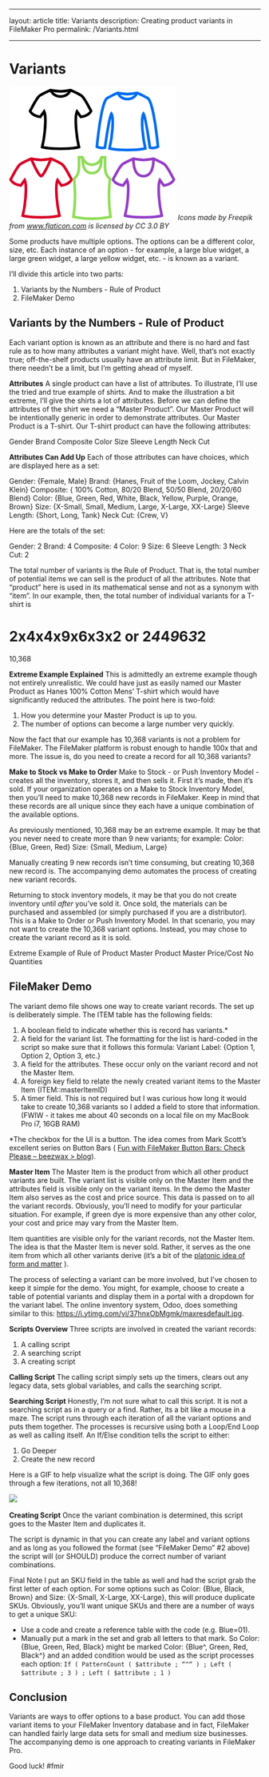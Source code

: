 - - - -
layout: article
title: Variants
description: Creating product variants in FileMaker Pro
permalink: /Variants.html
- - - -

# Variants
![](../assets/images/Variants.png)
*Icons made by Freepik from www.flaticon.com is licensed by CC 3.0 BY*

Some products have multiple options.  The options can be a different color, size, etc.  Each instance of an option - for example, a large blue widget, a large green widget, a large yellow widget, etc. - is known as a variant.

I’ll divide this article into two parts:
1. Variants by the Numbers - Rule of Product
2. FileMaker Demo

## Variants by the Numbers - Rule of Product
Each variant option is known as an attribute and there is no hard and fast rule as to how many attributes a variant might have.  Well, that’s not exactly true; off-the-shelf products usually have an attribute limit.  But in FileMaker, there needn’t be a limit, but I’m getting ahead of myself.

**Attributes**
A single product can have a list of attributes.  To illustrate, I’ll use the tried and true example of shirts.  And to make the illustration a bit extreme, I’ll give the shirts a lot of attributes.  Before we can define the attributes of the shirt we need a “Master Product”.  Our Master Product will be intentionally generic in order to demonstrate attributes.   Our Master Product is a T-shirt.  Our T-shirt product can have the following attributes:

Gender
Brand
Composite
Color
Size
Sleeve Length
Neck Cut

**Attributes Can Add Up**
Each of those attributes can have choices, which are displayed here as a set:

Gender: {Female, Male}
Brand: {Hanes, Fruit of the Loom, Jockey, Calvin Klein}
Composite: { 100% Cotton, 80/20 Blend, 50/50 Blend, 20/20/60 Blend}
Color: {Blue, Green, Red, White, Black, Yellow, Purple, Orange, Brown}
Size: {X-Small, Small, Medium, Large, X-Large, XX-Large}
Sleeve Length: {Short, Long, Tank}
Neck Cut: {Crew, V}

Here are the totals of the set:

Gender: 2
Brand: 4
Composite: 4
Color: 9
Size: 6
Sleeve Length: 3
Neck Cut: 2

The total number of variants is the Rule of Product.  That is, the total number  of potential items we can sell is the product of all the attributes.  Note that “product” here is used in its mathematical sense and not as a synonym with “item”.  In our example, then, the total number of individual variants for a T-shirt is

2x4x4x9x6x3x2
or
2*4*4*9*6*3*2
=
10,368

**Extreme Example Explained**
This is admittedly an extreme example though not entirely unrealistic.  We could have just as easily named our Master Product as Hanes 100% Cotton Mens’ T-shirt which would have significantly reduced the attributes.  The point here is two-fold:

1. How you determine your Master Product is up to you.
2. The number of options can become a large number very quickly.

Now the fact that our example has 10,368 variants is not a problem for FileMaker.  The FileMaker platform is robust enough to handle 100x that and more.  The issue is, do you need to create a record for all 10,368 variants?

**Make to Stock vs Make to Order**
Make to Stock - or Push Inventory Model - creates all the inventory, stores it, and then sells it.  First it’s made, then it’s sold.  If your organization operates on a Make to Stock Inventory Model, then you’ll need to make 10,368 new records in FileMaker.  Keep in mind that these records are all unique since they each have a unique combination of the available options.

As previously mentioned, 10,368 may be an extreme example.  It may be that you never need to create more than 9 new variants; for example:
Color: {Blue, Green, Red}
Size: {Small, Medium, Large}

Manually creating 9 new records isn’t time consuming, but creating 10,368 new record is.  The accompanying demo automates the process of creating new variant records.

Returning to stock inventory models, it may be that you do not create inventory until *after* you’ve sold it.  Once sold, the materials can be purchased and assembled (or simply purchased if you are a distributor).  This is a Make to Order or Push Inventory Model.  In that scenario, you may not want to create the 10,368 variant options.  Instead, you may chose to create the variant record as it is sold.

Extreme Example of Rule of Product
	Master Product
	Master Price/Cost
	No Quantities

## FileMaker Demo
The variant demo file shows one way to create variant records.  The set up is deliberately simple.  The ITEM table has the following fields:

1. A boolean field to indicate whether this is record has variants.*
2. A field for the variant list.  The formatting for the list is hard-coded in the script so make sure that it follows this formula: 
Variant Label: {Option 1, Option 2, Option 3, etc.}
3. A field for the attributes.  These occur only on the variant record and not the Master Item.
4. A foreign key field to relate the newly created variant items to the Master Item (ITEM::masterItemID)
5. A timer field.  This is not required but I was curious how long it would take to create 10,368 variants so I added a field to store that information.  (FWIW - it takes me about 40 seconds on a local file on my MacBook Pro i7, 16GB RAM)

*The checkbox for the UI is a button.  The idea comes from Mark Scott’s excellent series on Button Bars ( [Fun with FileMaker Button Bars: Check Please – beezwax > blog](https://blog.beezwax.net/2016/04/28/fun-with-button-bars-check-please/)).

**Master Item**
The Master Item is the product from which all other product variants are built.  The variant list is visible only on the Master Item and the attributes field is visible only on the variant items.  In the demo the Master Item also serves as the cost and price source.  This data is passed on to all the variant records.  Obviously, you’ll need to modify for your particular situation.  For example, if green dye is more expensive than any other color, your cost and price may vary from the Master Item.

Item quantities are visible only for the variant records, not the Master Item.  The idea is that the Master Item is never sold.  Rather, it serves as the one item from which all other variants derive (it’s a bit of the [platonic idea of form and matter](https://en.wikipedia.org/wiki/Theory_of_Forms) ).

The process of selecting a variant can be more involved, but I’ve chosen to keep it simple for the demo.  You might, for example, choose to create a table of potential variants and display them in a portal with a dropdown for the variant label.  The online inventory system, Odoo, does something similar to this: https://i.ytimg.com/vi/37hnxObMgmk/maxresdefault.jpg.

**Scripts Overview**
Three scripts are involved in created the variant records:
1. A calling script
2. A searching script
3. A creating script

**Calling Script**
The calling script simply sets up the timers, clears out any legacy data, sets global variables, and calls the searching script.

**Searching Script**
Honestly, I’m not sure what to call this script.  It is not a searching script as in a query or a find.  Rather, its a bit like a mouse in a maze.  The script runs through each iteration of all the variant options and puts them together.  The processes is recursive using both a Loop/End Loop as well as calling itself.  An If/Else condition tells the script to either:
1. Go Deeper
2. Create the new record

Here is a GIF to help visualize what the script is doing.  The GIF only goes through a few iterations, not all 10,368!

![](Variants/Variants.gif)


**Creating Script**
Once the variant combination is determined, this script goes to the Master Item and duplicates it.

The script is dynamic in that you can create any label and variant options and as long as you followed the format (see “FileMaker Demo” #2 above) the script will (or SHOULD) produce the correct number of variant combinations.

Final Note
I put an SKU field in the table as well and had the script grab the first letter of each option.  For some options such as Color: {Blue, Black, Brown} and Size: {X-Small, X-Large, XX-Large}, this will produce duplicate SKUs.  Obviously, you’ll want unique SKUs and there are a number of ways to get a unique SKU:
* Use a code and create a reference table with the code (e.g. Blue=01).
* Manually put a mark in the set and grab all letters to that mark.  So Color: {Blue, Green, Red, Black} might be marked Color: {Blue^, Green, Red, Black^} and an added condition would be used as the script processes each option:
`If ( PatternCount ( $attribute ; “^“ ) ; Left ( $attribute ; 3 ) ; Left ( $attribute ; 1 )`

## Conclusion
Variants are ways to offer options to a base product.  You can add those variant items to your FileMaker Inventory database and in fact, FileMaker can handled fairly large data sets for small and medium size businesses.  The accompanying demo is one approach to creating variants in FileMaker Pro.

Good luck!
#fmir
